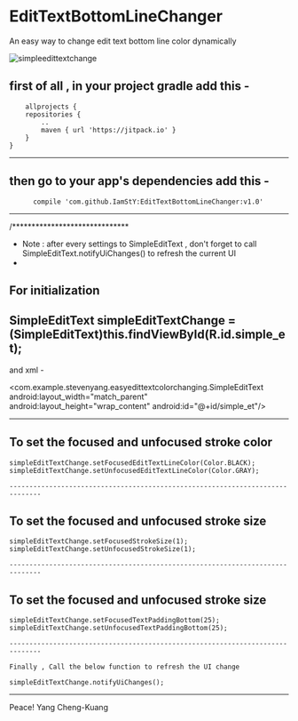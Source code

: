 # EditTextBottomLineChanger
An easy way to change edit text bottom line color dynamically

![simpleedittextchange](https://cloud.githubusercontent.com/assets/14084447/22878210/d6c4a666-f213-11e6-851d-0c52589b09fc.gif)



first of all , in your project gradle
add this -
-------------------------------------------------------------------------------------------
		allprojects {
		repositories {
			..
			maven { url 'https://jitpack.io' }
		}
	}
-------------------------------------------------------------------------------------------
	
then go to your app's dependencies
add this -
-------------------------------------------------------------
	      compile 'com.github.IamStY:EditTextBottomLineChanger:v1.0'
-------------------------------------------------------------------------------------------
/******************************
* Note : after every settings to SimpleEditText , don't forget to call  SimpleEditText.notifyUiChanges() to refresh the current UI
*



For initialization
-----------------------------------------------------------------------------------
  SimpleEditText simpleEditTextChange =(SimpleEditText)this.findViewById(R.id.simple_et);
   --------------------------------------------------------------------------------

   and xml -
   
  <com.example.stevenyang.easyedittextcolorchanging.SimpleEditText
        android:layout_width="match_parent"
        android:layout_height="wrap_content"
        android:id="@+id/simple_et"/>
		
--------------------------------------------------------------------------------
To set the focused and unfocused stroke color
-------------------------------------------------------------------------------
	simpleEditTextChange.setFocusedEditTextLineColor(Color.BLACK);
	simpleEditTextChange.setUnfocusedEditTextLineColor(Color.GRAY);
	
    ------------------------------------------------------------------------------
To set the focused and unfocused stroke size
-------------------------------------------------------------------------------
	simpleEditTextChange.setFocusedStrokeSize(1);
	simpleEditTextChange.setUnfocusedStrokeSize(1);
	
    ------------------------------------------------------------------------------
To set the focused and unfocused stroke size
-------------------------------------------------------------------------------
	simpleEditTextChange.setFocusedTextPaddingBottom(25);
	simpleEditTextChange.setUnfocusedTextPaddingBottom(25);
	
    ------------------------------------------------------------------------------

	Finally , Call the below function to refresh the UI change
	
	simpleEditTextChange.notifyUiChanges();
	
	
		
---------------------------------------------------------------------------------





Peace!
                             Yang Cheng-Kuang